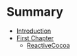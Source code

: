 # Summary

* [Introduction](README.md)
* [First Chapter](chapter1.md)
   * [ReactiveCocoa](reactivecocoa.md)

